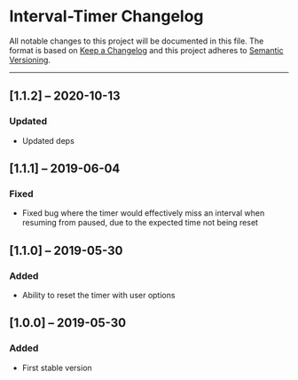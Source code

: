 # Interval-Timer Changelog

All notable changes to this project will be documented in this file.
The format is based on [Keep a Changelog](http://keepachangelog.com/)
and this project adheres to [Semantic Versioning](http://semver.org/).

---

## [1.1.2] – 2020-10-13

### Updated

- Updated deps

## [1.1.1] – 2019-06-04

### Fixed

- Fixed bug where the timer would effectively miss an interval when resuming from paused, due to the expected time not being reset

## [1.1.0] – 2019-05-30

### Added

- Ability to reset the timer with user options

## [1.0.0] – 2019-05-30

### Added

- First stable version
